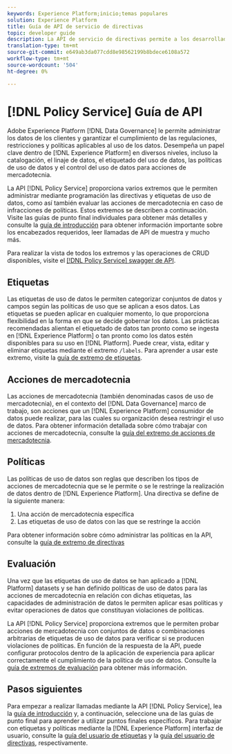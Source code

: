 ```yaml
---
keywords: Experience Platform;inicio;temas populares
solution: Experience Platform
title: Guía de API de servicio de directivas
topic: developer guide
description: La API de servicio de directivas permite a los desarrolladores administrar las etiquetas y políticas de uso de datos en Experience Platform. Siga esta guía para aprender a realizar operaciones clave mediante la API.
translation-type: tm+mt
source-git-commit: e649ab3da077cdd8e98562199b8bdece6108a572
workflow-type: tm+mt
source-wordcount: '504'
ht-degree: 0%

---
```



# [!DNL Policy Service] Guía de API

Adobe Experience Platform [!DNL Data Governance] le permite administrar los datos de los clientes y garantizar el cumplimiento de las regulaciones, restricciones y políticas aplicables al uso de los datos. Desempeña un papel clave dentro de [!DNL Experience Platform] en diversos niveles, incluso la catalogación, el linaje de datos, el etiquetado del uso de datos, las políticas de uso de datos y el control del uso de datos para acciones de mercadotecnia.

La API [!DNL Policy Service] proporciona varios extremos que le permiten administrar mediante programación las directivas y etiquetas de uso de datos, como así también evaluar las acciones de mercadotecnia en caso de infracciones de políticas. Estos extremos se describen a continuación. Visite las guías de punto final individuales para obtener más detalles y consulte la [guía de introducción](./getting-started.md) para obtener información importante sobre los encabezados requeridos, leer llamadas de API de muestra y mucho más.

Para realizar la vista de todos los extremos y las operaciones de CRUD disponibles, visite el [[!DNL Policy Service] swagger de API](https://www.adobe.io/apis/experienceplatform/home/api-reference.html#!acpdr/swagger-specs/dule-policy-service.yaml).

## Etiquetas

Las etiquetas de uso de datos le permiten categorizar conjuntos de datos y campos según las políticas de uso que se aplican a esos datos. Las etiquetas se pueden aplicar en cualquier momento, lo que proporciona flexibilidad en la forma en que se decide gobernar los datos. Las prácticas recomendadas alientan el etiquetado de datos tan pronto como se ingesta en [!DNL Experience Platform] o tan pronto como los datos estén disponibles para su uso en [!DNL Platform]. Puede crear, vista, editar y eliminar etiquetas mediante el extremo `/labels`. Para aprender a usar este extremo, visite la [guía de extremo de etiquetas](./labels.md).

## Acciones de mercadotecnia

Las acciones de mercadotecnia (también denominadas casos de uso de mercadotecnia), en el contexto del [!DNL Data Governance] marco de trabajo, son acciones que un [!DNL Experience Platform] consumidor de datos puede realizar, para las cuales su organización desea restringir el uso de datos. Para obtener información detallada sobre cómo trabajar con acciones de mercadotecnia, consulte la [guía del extremo de acciones de mercadotecnia](./marketing-actions.md).

## Políticas

Las políticas de uso de datos son reglas que describen los tipos de acciones de mercadotecnia que se le permite o se le restringe la realización de datos dentro de [!DNL Experience Platform]. Una directiva se define de la siguiente manera:

1. Una acción de mercadotecnia específica
1. Las etiquetas de uso de datos con las que se restringe la acción

Para obtener información sobre cómo administrar las políticas en la API, consulte la [guía de extremo de directivas](./policies.md)

## Evaluación

Una vez que las etiquetas de uso de datos se han aplicado a [!DNL Platform] datasets y se han definido políticas de uso de datos para las acciones de mercadotecnia en relación con dichas etiquetas, las capacidades de administración de datos le permiten aplicar esas políticas y evitar operaciones de datos que constituyan violaciones de políticas.

La API [!DNL Policy Service] proporciona extremos que le permiten probar acciones de mercadotecnia con conjuntos de datos o combinaciones arbitrarias de etiquetas de uso de datos para verificar si se producen violaciones de políticas. En función de la respuesta de la API, puede configurar protocolos dentro de la aplicación de experiencia para aplicar correctamente el cumplimiento de la política de uso de datos. Consulte la [guía de extremos de evaluación](./evaluation.md) para obtener más información.

## Pasos siguientes

Para empezar a realizar llamadas mediante la API [!DNL Policy Service], lea la [guía de introducción](./getting-started.md) y, a continuación, seleccione una de las guías de punto final para aprender a utilizar puntos finales específicos. Para trabajar con etiquetas y políticas mediante la [!DNL Experience Platform] interfaz de usuario, consulte la [guía del usuario de etiquetas](../labels/user-guide.md) y la [guía del usuario de directivas](../policies/user-guide.md), respectivamente.